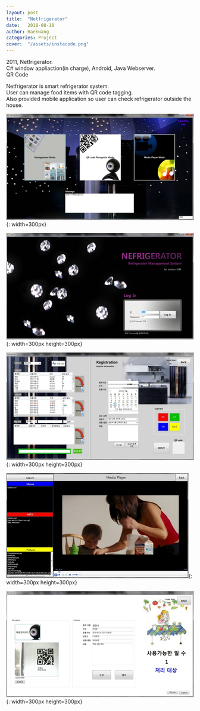 ```yaml
---
layout: post
title:  "Netfrigerator"
date:   2018-08-18
author: Haekwang
categories: Project
cover:  "/assets/instacode.png"
---
```


2011, Netfrigerator.  
C# window appliaction(in charge), Android, Java Webserver.    
QR Code
   
Netfrigerator is smart refrigerator system.  
User can manage food items with QR code tagging.  
Also provided mobile application so user can check refrigerator outside the house.  
  
![image1](/assets/res/20180818/20180818_1.png){: width=300px}       
  
![image2](/assets/res/20180818/20180818_2.png){: width=300px height=300px}       
  
![image3](/assets/res/20180818/20180818_3.png){: width=300px height=300px}        
  
![image4](/assets/res/20180818/20180818_4.png){: width=300px height=300px}                 
    
![image5](/assets/res/20180818/20180818_5.png){: width=300px height=300px}                   

   

